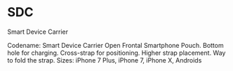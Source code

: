 # SDC
Smart Device Carrier

Codename: Smart Device Carrier Open Frontal Smartphone Pouch. Bottom hole for charging. Cross-strap for positioning. Higher strap placement. Way to fold the strap. Sizes: iPhone 7 Plus, iPhone 7, iPhone X, Androids
